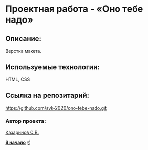 # Проектная работа - «Оно тебе надо»
<a id="anchor"></a>

## Описание:
Верстка макета.

 
## Используемые технологии:
HTML, CSS


## Ссылка на репозитарий:
https://github.com/svk-2020/ono-tebe-nado.git



### Автор проекта:

[Казаринов С.В.](mailto:skazarinov@mail.ru "Написать автору")

[__В начало__](#anchor) :point_up:
